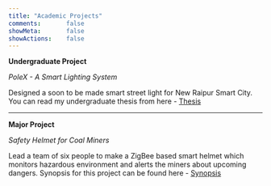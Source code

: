 ```yaml
---
title: "Academic Projects"
comments:       false
showMeta:       false
showActions:    false
---
```


**Undergraduate Project**

*PoleX - A Smart Lighting System*


Designed a soon to be made smart street light for New Raipur Smart City. 
You can read my undergraduate thesis from here - 
<a href="http://bit.ly/polexx" target="_blank">Thesis</a>

---

**Major Project**

*Safety Helmet for Coal Miners*


Lead a team of six people to make a ZigBee based smart helmet which monitors hazardous environment and alerts the miners about upcoming dangers.
Synopsis for this project can be found here - 
<a href="http://bit.ly/safeminer" target="_blank">Synopsis</a>
